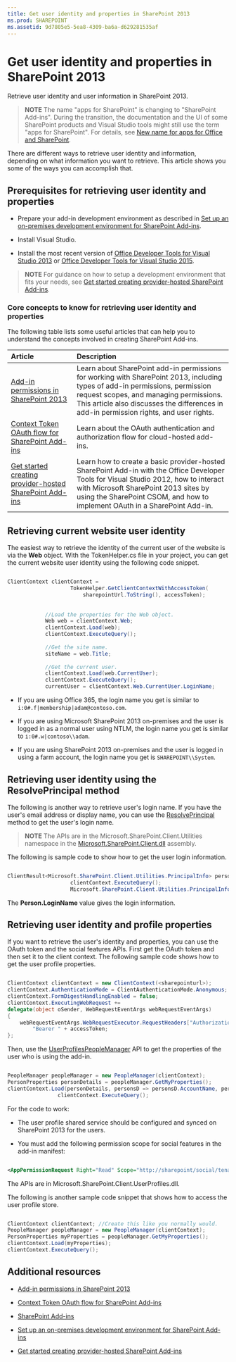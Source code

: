 ```yaml
---
title: Get user identity and properties in SharePoint 2013
ms.prod: SHAREPOINT
ms.assetid: 9d7805e5-5ea8-4309-ba6a-d629281535af
---
```



# Get user identity and properties in SharePoint 2013
Retrieve user identity and user information in SharePoint 2013.
> **NOTE**
> The name "apps for SharePoint" is changing to "SharePoint Add-ins". During the transition, the documentation and the UI of some SharePoint products and Visual Studio tools might still use the term "apps for SharePoint". For details, see  [New name for apps for Office and SharePoint](new-name-for-apps-for-sharepoint.md#bk_newname). 




There are different ways to retrieve user identity and information, depending on what information you want to retrieve. This article shows you some of the ways you can accomplish that.
## Prerequisites for retrieving user identity and properties
<a name="Prereq"> </a>


- Prepare your add-in development environment as described in  [Set up an on-premises development environment for SharePoint Add-ins](set-up-an-on-premises-development-environment-for-sharepoint-add-ins.md).


- Install Visual Studio.


- Install the most recent version of  [Office Developer Tools for Visual Studio 2013](http://aka.ms/OfficeDevToolsForVS2013) or [Office Developer Tools for Visual Studio 2015](http://aka.ms/OfficeDevToolsForVS2015).



> **NOTE**
> For guidance on how to setup a development environment that fits your needs, see  [Get started creating provider-hosted SharePoint Add-ins](get-started-creating-provider-hosted-sharepoint-add-ins.md). 





### Core concepts to know for retrieving user identity and properties

The following table lists some useful articles that can help you to understand the concepts involved in creating SharePoint Add-ins.





|**Article**|**Description**|
|:-----|:-----|
| [Add-in permissions in SharePoint 2013](add-in-permissions-in-sharepoint-2013.md) <br/> |Learn about SharePoint add-in permissions for working with SharePoint 2013, including types of add-in permissions, permission request scopes, and managing permissions. This article also discusses the differences in add-in permission rights, and user rights.  <br/> |
| [Context Token OAuth flow for SharePoint Add-ins](context-token-oauth-flow-for-sharepoint-add-ins.md) <br/> |Learn about the OAuth authentication and authorization flow for cloud-hosted add-ins.  <br/> |
| [Get started creating provider-hosted SharePoint Add-ins](get-started-creating-provider-hosted-sharepoint-add-ins.md) <br/> |Learn how to create a basic provider-hosted SharePoint Add-in with the Office Developer Tools for Visual Studio 2012, how to interact with Microsoft SharePoint 2013 sites by using the SharePoint CSOM, and how to implement OAuth in a SharePoint Add-in.  <br/> |
 

## Retrieving current website user identity
<a name="WebsiteUserID"> </a>

The easiest way to retrieve the identity of the current user of the website is via the **Web** object. With the TokenHelper.cs file in your project, you can get the current website user identity using the following code snippet.



```cs

ClientContext clientContext =
                    TokenHelper.GetClientContextWithAccessToken(
                        sharepointUrl.ToString(), accessToken);
 
 
            //Load the properties for the Web object.
            Web web = clientContext.Web;
            clientContext.Load(web);
            clientContext.ExecuteQuery();
 
            //Get the site name.
            siteName = web.Title;
 
            //Get the current user.
            clientContext.Load(web.CurrentUser);
            clientContext.ExecuteQuery();
            currentUser = clientContext.Web.CurrentUser.LoginName;
```


- If you are using Office 365, the login name you get is similar to  `i:0#.f|membership|adam@contoso.com`.


- If you are using Microsoft SharePoint 2013 on-premises and the user is logged in as a normal user using NTLM, the login name you get is similar to  `i:0#.w|contoso\\adam`.


- If you are using SharePoint 2013 on-premises and the user is logged in using a farm account, the login name you get is  `SHAREPOINT\\System`.



## Retrieving user identity using the ResolvePrincipal method
<a name="ResolvePrincipal"> </a>

The following is another way to retrieve user's login name. If you have the user's email address or display name, you can use the  [ResolvePrincipal](https://msdn.microsoft.com/library/Microsoft.SharePoint.Utilities.SPUtility.ResolvePrincipal.aspx) method to get the user's login name.




> **NOTE**
> The APIs are in the Microsoft.SharePoint.Client.Utilities namespace in the  [Microsoft.SharePoint.Client.dll](http://msdn.microsoft.com/en-us/library/microsoft.sharepoint.client.utilities.utility.resolveprincipal.aspx) assembly.




The following is sample code to show how to get the user login information.





```cs

ClientResult<Microsoft.SharePoint.Client.Utilities.PrincipalInfo> persons = Microsoft.SharePoint.Client.Utilities.Utility.ResolvePrincipal(clientContext, clientContext.Web, <email>, Microsoft.SharePoint.Client.Utilities.PrincipalType.User, Microsoft.SharePoint.Client.Utilities.PrincipalSource.All, null, true);
                    clientContext.ExecuteQuery();
                    Microsoft.SharePoint.Client.Utilities.PrincipalInfo person = persons.Value;
```

The **Person.LoginName** value gives the login information.




## Retrieving user identity and profile properties
<a name="Profile"> </a>

If you want to retrieve the user's identity and properties, you can use the OAuth token and the social features APIs. First get the OAuth token and then set it to the client context. The following sample code shows how to get the user profile properties.



```cs

ClientContext clientContext = new ClientContext(<sharepointurl>);
clientContext.AuthenticationMode = ClientAuthenticationMode.Anonymous;
clientContext.FormDigestHandlingEnabled = false;
clientContext.ExecutingWebRequest +=
delegate(object oSender, WebRequestEventArgs webRequestEventArgs)
{                  
    webRequestEventArgs.WebRequestExecutor.RequestHeaders["Authorization"] =
        "Bearer " + accessToken;
};
```

Then, use the  [UserProfilesPeopleManager](https://msdn.microsoft.com/library/Microsoft.SharePoint.Client.UserProfilesPeopleManager.aspx) API to get the properties of the user who is using the add-in.





```cs

PeopleManager peopleManager = new PeopleManager(clientContext);
PersonProperties personDetails = peopleManager.GetMyProperties();
clientContext.Load(personDetails, personsD => personsD.AccountName, personsD => personsD.Email,  personsD => personsD.DisplayName);
                clientContext.ExecuteQuery();
```

For the code to work:




- The user profile shared service should be configured and synced on SharePoint 2013 for the users.


- You must add the following permission scope for social features in the add-in manifest:

 ```XML

<AppPermissionRequest Right="Read" Scope="http://sharepoint/social/tenant" />

 ```

The APIs are in Microsoft.SharePoint.Client.UserProfiles.dll.



The following is another sample code snippet that shows how to access the user profile store.





```cs

ClientContext clientContext; //Create this like you normally would.           
PeopleManager peopleManager = new PeopleManager(clientContext);
PersonProperties myProperties = peopleManager.GetMyProperties();
clientContext.Load(myProperties);
clientContext.ExecuteQuery();
```


## Additional resources
<a name="AdditionalResources"> </a>


-  [Add-in permissions in SharePoint 2013](add-in-permissions-in-sharepoint-2013.md)


-  [Context Token OAuth flow for SharePoint Add-ins](context-token-oauth-flow-for-sharepoint-add-ins.md)


-  [SharePoint Add-ins](sharepoint-add-ins.md)


-  [Set up an on-premises development environment for SharePoint Add-ins](set-up-an-on-premises-development-environment-for-sharepoint-add-ins.md)


-  [Get started creating provider-hosted SharePoint Add-ins](get-started-creating-provider-hosted-sharepoint-add-ins.md)



